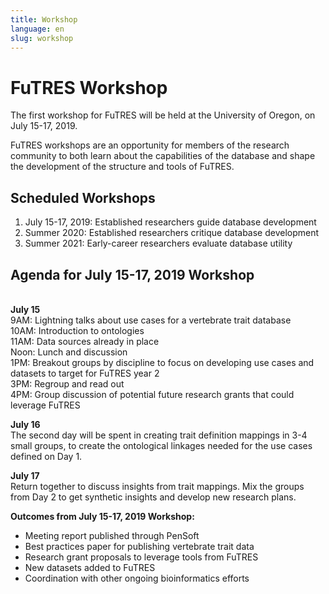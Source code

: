 ```yaml
---
title: Workshop
language: en
slug: workshop 
---
```


# FuTRES Workshop
The first workshop for FuTRES will be held at the University of Oregon, on July 15-17, 2019.

FuTRES workshops are an opportunity for members of the research community to both learn about the capabilities of the database and shape the development of the structure and tools of FuTRES.

## Scheduled Workshops
1. July 15-17, 2019: Established researchers guide database development</br>
2. Summer 2020: Established researchers critique database development</br>
3. Summer 2021: Early-career researchers evaluate database utility</br>

## Agenda for July 15-17, 2019 Workshop
</br><b>July 15</b></br>
9AM: Lightning talks about use cases for a vertebrate trait database</br>
10AM: Introduction to ontologies</br>
11AM: Data sources already in place</br>
Noon: Lunch and discussion</br>
1PM: Breakout groups by discipline to focus on developing use cases and datasets to target for FuTRES year 2</br>
3PM: Regroup and read out</br>
4PM: Group discussion of potential future research grants that could leverage FuTRES</br>

<b>July 16</b></br>
The second day will be spent in creating trait definition mappings in 3-4 small groups, to create the ontological linkages needed for the use cases defined on Day 1. 

<b>July 17</b></br>
Return together to discuss insights from trait mappings. 
Mix the groups from Day 2 to get synthetic insights and develop new research plans.

<b>Outcomes from July 15-17, 2019 Workshop:</b></br>
- Meeting report published through PenSoft</br>
- Best practices paper for publishing vertebrate trait data</br>
- Research grant proposals to leverage tools from FuTRES</br>
- New datasets added to FuTRES</br>
- Coordination with other ongoing bioinformatics efforts
